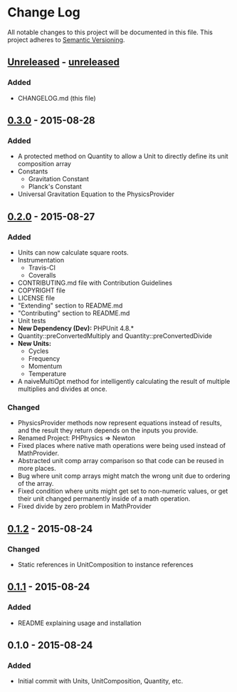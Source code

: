 # Change Log
All notable changes to this project will be documented in this file.
This project adheres to [Semantic Versioning](http://semver.org/).

## [Unreleased] - [unreleased]
### Added
- CHANGELOG.md (this file)

## [0.3.0] - 2015-08-28
### Added
- A protected method on Quantity to allow a Unit to directly define its unit composition array
- Constants
  - Gravitation Constant
  - Planck's Constant
- Universal Gravitation Equation to the PhysicsProvider

## [0.2.0] - 2015-08-27
### Added
- Units can now calculate square roots.
- Instrumentation
  - Travis-CI
  - Coveralls
- CONTRIBUTING.md file with Contribution Guidelines
- COPYRIGHT file
- LICENSE file
- "Extending" section to README.md
- "Contributing" section to README.md
- Unit tests
- **New Dependency (Dev):** PHPUnit 4.8.*
- Quantity::preConvertedMultiply and Quantity::preConvertedDivide
- **New Units:**
  - Cycles
  - Frequency
  - Momentum
  - Temperature
- A naiveMultiOpt method for intelligently calculating the result of multiple multiplies and divides at once.

### Changed
- PhysicsProvider methods now represent equations instead of results, and the result they return depends on the inputs you provide.
- Renamed Project: PHPhysics => Newton
- Fixed places where native math operations were being used instead of MathProvider.
- Abstracted unit comp array comparison so that code can be reused in more places.
- Bug where unit comp arrays might match the wrong unit due to ordering of the array.
- Fixed condition where units might get set to non-numeric values, or get their unit changed permanently inside of a math operation.
- Fixed divide by zero problem in MathProvider

## [0.1.2] - 2015-08-24
### Changed
- Static references in UnitComposition to instance references

## [0.1.1] - 2015-08-24
### Added
- README explaining usage and installation

## 0.1.0 - 2015-08-24
### Added
- Initial commit with Units, UnitComposition, Quantity, etc.

[unreleased]: https://github.com/JordanRL/Newton/compare/v0.3.0...HEAD
[0.3.0]: https://github.com/JordanRL/Newton/compare/v0.2.0...v0.3.0
[0.2.0]: https://github.com/JordanRL/Newton/compare/v0.1.2...v0.2.0
[0.1.2]: https://github.com/JordanRL/Newton/compare/v0.1.1...v0.1.2
[0.1.1]: https://github.com/JordanRL/Newton/compare/v0.1.0...v0.1.1
